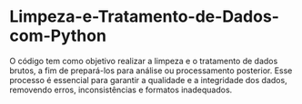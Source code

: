 # Limpeza-e-Tratamento-de-Dados-com-Python
O código tem como objetivo realizar a limpeza e o tratamento de dados brutos, a fim de prepará-los para análise ou processamento posterior. Esse processo é essencial para garantir a qualidade e a integridade dos dados, removendo erros, inconsistências e formatos inadequados.
